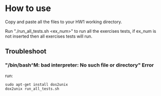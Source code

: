 # How to use

Copy and paste all the files to your HW1 working directory.

Run "./run_all_tests.sh <ex_num>" to run all the exercises tests, if ex_num is not inserted then all exercises tests will run.

## Troubleshoot

### "/bin/bash^M: bad interpreter: No such file or directory" Error

run:

```
sudo apt-get install dos2unix
dox2unix run_all_tests.sh
```
